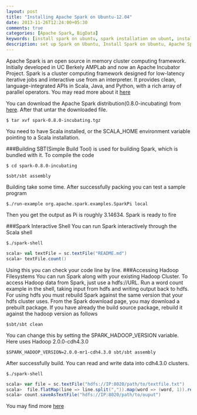 ```yaml
---
layout: post
title: "Installing Apache Spark on Ubuntu-12.04"
date: 2013-11-26T12:24:00+05:30
comments: true
categories: [Apache Spark, BigData]
keywords: [install spark on ubuntu, spark installation on ubunt, installing spark on ubuntu, apache spark installation guide, installing apache spark, spark on ubuntu, apache spark installation, install spark in ubunt, how to install spark on ubuntu, apache spark cluster]
description: set up Spark on Ubuntu, Install Spark on Ubuntu, Apache Spark set up in Ubuntu
---
```

Apache Spark is an open source in memory cluster computing framework. Initially developed in UC Berkely AMPLab and now an Apache Incubator Project.    Spark is a cluster computing framework designed for low-latency iterative jobs and interactive use from an interpreter. It provides clean, language-integrated APIs in Scala, Java, and Python, with a rich array of parallel operators. You may read more about it [here](http://spark.apache.org/)

You can download the Apache Spark distribution(0.8.0-incubating) from [here](http://d3kbcqa49mib13.cloudfront.net/spark-0.8.0-incubating.tgz). After that untar the downloaded file.
```
$ tar xvf spark-0.8.0-incubating.tgz
```
You need to have Scala installed, or the SCALA_HOME environment variable pointing to a Scala installation.

###Building
SBT(Simple Build Tool) is used for building Spark, which is bundled with it. To compile the code
```
$ cd spark-0.8.0-incubating

$sbt/sbt assembly
```
Building take some time. After successfully packing you can test a sample program  
```
$./run-example org.apache.spark.examples.SparkPi local
```
Then you get the output as 
Pi is roughly 3.14634. Spark is ready to fire

###Spark Interactive Shell
You can run Spark interactively through the Scala shell
```
$./spark-shell
```
```scala
scala> val textFile = sc.textFile("README.md")
scala> textFile.count()
```
Using this you can check your code line by line.
###Accessing Hadoop Filesystems
You can run Spark along with your existing Hadoop Cluster. To access Hadoop data from Spark, just use a hdfs://URL.  Run a word count example in the shell, taking input from hdfs and writing output back to hdfs. For using hdfs you must rebuild Spark against the same version that your hdfs cluster uses. From the Spark download page, you may download a prebuilt package.
If you have already the build source package, rebuild it against the hadoop version as follows
```
$sbt/sbt clean
```
You can change this by setting the SPARK_HADOOP_VERSION variable. Here uses Hadoop 2.0.0-cdh4.3.0
```
$SPARK_HADOOP_VERSION=2.0.0-mr1-cdh4.3.0 sbt/sbt assembly
```

After successfully build. You can read  and write data into cdh4.3.0 clusters.
```
$./spark-shell
```
```scala
scala> var file = sc.textFile("hdfs://IP:8020/path/to/textfile.txt")
scala>  file.flatMap(line => line.split(",")).map(word => (word, 1)).reduceByKey(_+_)
scala> count.saveAsTextFile("hdfs://IP:8020/path/to/ouput")
```
You may find more [here](http://spark.apache.org/docs/latest/quick-start.html)
